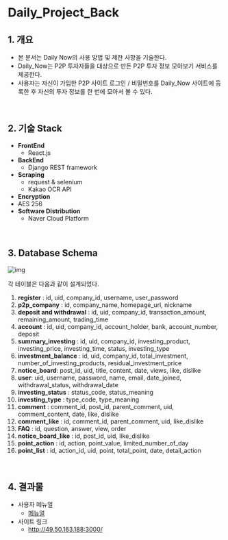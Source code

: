 # Daily_Project_Back

## 1. **개요**

- 본 문서는 Daily Now의 사용 방법 및 제한 사항을 기술한다.
- Daily_Now는 P2P 투자자들을 대상으로 만든 P2P 투자 정보 모아보기 서비스를 제공한다.
- 사용자는 자신이 가입한 P2P 사이트 로그인 / 비밀번호를 Daily_Now 사이트에 등록한 후 자신의 투자 정보를 한 번에 모아서 볼 수 있다.

<br/>

## 2. 기술 Stack

- **FrontEnd** 
  - React.js
- **BackEnd** 
  - Django REST framework
- **Scraping** 
  - request & selenium
  - Kakao OCR API
-  **Encryption**
  - AES 256
- **Software Distribution**
  - Naver Cloud Platform

<br/>

## 3. Database Schema

![img](https://lh5.googleusercontent.com/45EJZK3RP9Yr0hCqz9wifbzgE3Nx755cQNlnSM98qVbcyZzpRdfyQei5HsczgXxLGErU94DR3WUhugRg8WxAq3MKVg0z8gN7HIy4X7e3rnPlLYfT6Yu3oxbKB3LPAInR4AV2qyF1)

각 테이블은 다음과 같이 설계되었다.

1. **register** : id, uid, company_id, username, user_password
2. **p2p_company** : id, company_name, homepage_url, nickname
3. **deposit and withdrawal** : id, uid, company_id, transaction_amount, remaining_amount, trading_time
4. **account** : id, uid, company_id, account_holder, bank, account_number, deposit
5. **summary_investing** : id, uid, company_id, investing_product, investing_price, investing_time, status, investing_type
6. **investment_balance** : id, uid, company_id, total_investment, number_of_investing_products, residual_investment_price
7. **notice_board**: post_id, uid, title, content, date, views, like, dislike
8. **user**: uid, username, password, name, email, date_joined, withdrawal_status, withdrawal_date
9. **investing_status** : status_code, status_meaning
10. **investing_type** : type_code, type_meaning
11. **comment** : comment_id, post_id, parent_comment, uid, comment_content, date, like, dislike
12. **comment_like** : id, comment_id, parent_comment, uid, like_dislike
13. **FAQ** : id, question, answer, view, order
14. **notice_board_like** : id, post_id, uid, like_dislike
15. **point_action** : id, action, point_value, limited_number_of_day
16. **point_list** : id, action_id, uid, point, total_point, date, detail_action

<br/>

## 4. 결과물

- 사용자 메뉴얼 
  - [메뉴얼](https://github.com/bgy1060/Daily_Project/blob/main/Daily%20Now%20%EC%82%AC%EC%9A%A9%EC%9E%90%20MANUAL.md)
- 사이트 링크
  - http://49.50.163.188:3000/